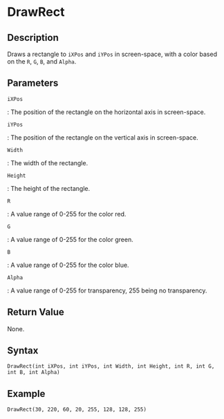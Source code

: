 # DrawRect

## Description
Draws a rectangle to `iXPos` and `iYPos` in screen-space, with a color based on the `R`, `G`, `B`, and `Alpha`.

## Parameters
`iXPos`

:   The position of the rectangle on the horizontal axis in screen-space.

`iYPos`

:   The position of the rectangle on the vertical axis in screen-space.

`Width`

:   The width of the rectangle.

`Height`

:   The height of the rectangle.

`R`

:   A value range of 0-255 for the color red.

`G`

:   A value range of 0-255 for the color green.

`B`

:   A value range of 0-255 for the color blue.

`Alpha`

:   A value range of 0-255 for transparency, 255 being no transparency.

## Return Value
None.

## Syntax
```
DrawRect(int iXPos, int iYPos, int Width, int Height, int R, int G, int B, int Alpha)
```

## Example
```
DrawRect(30, 220, 60, 20, 255, 128, 128, 255)
```
